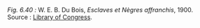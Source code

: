 *Fig. 6.40 :* W. E. B. Du Bois, *Esclaves et Nègres affranchis*, 1900.  
Source : [Library of Congress](https://www.loc.gov/item/2013650431/).